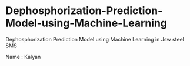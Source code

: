 # Dephosphorization-Prediction-Model-using-Machine-Learning
Dephosphorization Prediction Model using Machine Learning in Jsw steel SMS 

Name : Kalyan